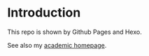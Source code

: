 # Introduction

This repo is shown by Github Pages and Hexo.

See also my [academic homepage](https://gengxingri.github.io/homepage/).